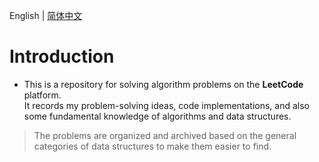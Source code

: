English | [简体中文](README_zh.md)

# Introduction

- This is a repository for solving algorithm problems on the **LeetCode** platform.  
It records my problem-solving ideas, code implementations, and also some fundamental knowledge of algorithms and data structures.

> The problems are organized and archived based on the general categories of data structures to make them easier to find.
